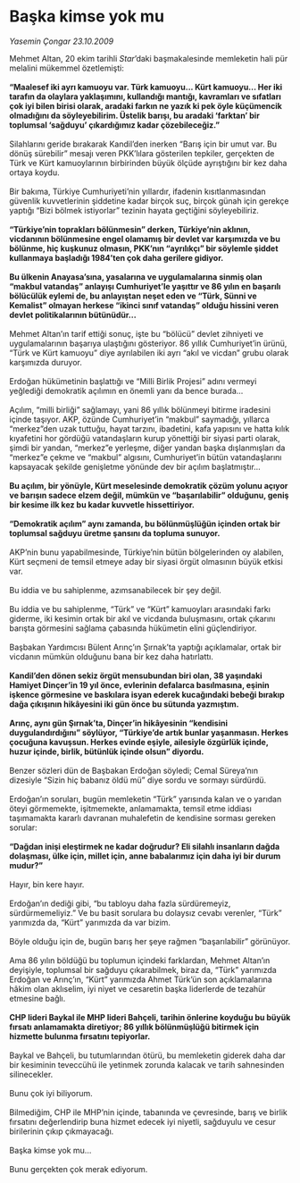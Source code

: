 # Başka kimse yok mu

*Yasemin Çongar 23.10.2009*

<div class="taraf_structure_2col_1zq">
<div class="margen_n">



 <p>Mehmet Altan, 20 ekim tarihli <i>Star</i>’daki başmakalesinde memleketin hali pür melalini mükemmel özetlemişti:<b> <br/><br/>“Maalesef iki ayrı kamuoyu var. Türk kamuoyu... Kürt kamuoyu... Her iki tarafın da olaylara yaklaşımını, kullandığı mantığı, kavramları ve sıfatları çok iyi bilen birisi olarak, aradaki farkın ne yazık ki pek öyle küçümencik olmadığını da söyleyebilirim. Üstelik barışı, bu aradaki ‘farktan’ bir toplumsal ‘sağduyu’ çıkardığımız kadar çözebileceğiz.”</b> <br/><br/>Silahlarını geride bırakarak Kandil’den inerken “Barış için bir umut var. Bu dönüş sürebilir” mesajı veren PKK’lılara gösterilen tepkiler, gerçekten de Türk ve Kürt kamuoylarının birbirinden büyük ölçüde ayrıştığını bir kez daha ortaya koydu. <br/><br/>Bir bakıma, Türkiye Cumhuriyeti’nin yıllardır, ifadenin kısıtlanmasından güvenlik kuvvetlerinin şiddetine kadar birçok suç, birçok günah için gerekçe yaptığı “Bizi bölmek istiyorlar” tezinin hayata geçtiğini söyleyebiliriz. <b><br/><br/>“Türkiye’nin toprakları bölünmesin” derken, Türkiye’nin aklının, vicdanının bölünmesine engel olamamış bir devlet var karşımızda ve bu bölünme, hiç kuşkunuz olmasın, PKK’nın “ayrılıkçı” bir söylemle şiddet kullanmaya başladığı 1984’ten çok daha gerilere gidiyor. <br/><br/>Bu ülkenin Anayasa’sına, yasalarına ve uygulamalarına sinmiş olan “makbul vatandaş” anlayışı Cumhuriyet’le yaşıttır ve 86 yılın en başarılı bölücülük eylemi de, bu anlayıştan neşet eden ve “Türk, Sünni ve Kemalist” olmayan herkese “ikinci sınıf vatandaş” olduğu hissini veren devlet politikalarının bütünüdür...</b> <br/><br/>Mehmet Altan’ın tarif ettiği sonuç, işte bu “bölücü” devlet zihniyeti ve uygulamalarının başarıya ulaştığını gösteriyor. 86 yıllık Cumhuriyet’in ürünü, “Türk ve Kürt kamuoyu” diye ayrılabilen iki ayrı “akıl ve vicdan” grubu olarak karşımızda duruyor. <br/><br/>Erdoğan hükümetinin başlattığı ve “Milli Birlik Projesi” adını vermeyi yeğlediği demokratik açılımın en önemli yanı da bence burada... <br/><br/>Açılım, “milli birliği” sağlamayı, yani 86 yıllık bölünmeyi bitirme iradesini içinde taşıyor. AKP, özünde Cumhuriyet’in “makbul” saymadığı, yıllarca “merkez”den uzak tuttuğu, hayat tarzını, ibadetini, kafa yapısını ve hatta kılık kıyafetini hor gördüğü vatandaşların kurup yönettiği bir siyasi parti olarak, şimdi bir yandan, “merkez”e yerleşme, diğer yandan başka dışlanmışları da “merkez”e çekme ve “makbul” algısını, Cumhuriyet’in bütün vatandaşlarını kapsayacak şekilde genişletme yönünde dev bir açılım başlatmıştır... <b><br/><br/>Bu açılım, bir yönüyle, Kürt meselesinde demokratik çözüm yolunu açıyor ve barışın sadece elzem değil, mümkün ve “başarılabilir” olduğunu, geniş bir kesime ilk kez bu kadar kuvvetle hissettiriyor. <br/><br/>“Demokratik açılım” aynı zamanda, bu bölünmüşlüğün içinden ortak bir toplumsal sağduyu üretme şansını da topluma sunuyor.</b> <br/><br/>AKP’nin bunu yapabilmesinde, Türkiye’nin bütün bölgelerinden oy alabilen, Kürt seçmeni de temsil etmeye aday bir siyasi örgüt olmasının büyük etkisi var. <br/><br/>Bu iddia ve bu sahiplenme, azımsanabilecek bir şey değil. <br/><br/>Bu iddia ve bu sahiplenme, “Türk” ve “Kürt” kamuoyları arasındaki farkı giderme, iki kesimin ortak bir akıl ve vicdanda buluşmasını, ortak çıkarını barışta görmesini sağlama çabasında hükümetin elini güçlendiriyor. <br/><br/>Başbakan Yardımcısı Bülent Arınç’ın Şırnak’ta yaptığı açıklamalar, ortak bir vicdanın mümkün olduğunu bana bir kez daha hatırlattı. <b><br/><br/>Kandil’den dönen sekiz örgüt mensubundan biri olan, 38 yaşındaki Hamiyet Dinçer’in 19 yıl önce, evlerinin defalarca basılmasına, eşinin işkence görmesine ve baskılara isyan ederek kucağındaki bebeği bırakıp dağa çıkışının hikâyesini iki gün önce bu sütunda yazmıştım. <br/><br/>Arınç, aynı gün Şırnak’ta, Dinçer’in hikâyesinin “kendisini duygulandırdığını” söylüyor, “Türkiye’de artık bunlar yaşanmasın. Herkes çocuğuna kavuşsun. Herkes evinde eşiyle, ailesiyle özgürlük içinde, huzur içinde, birlik, bütünlük içinde olsun” diyordu.</b> <br/><br/>Benzer sözleri dün de Başbakan Erdoğan söyledi; Cemal Süreya’nın dizesiyle “Sizin hiç babanız öldü mü” diye sordu ve sormayı sürdürdü. <br/><br/>Erdoğan’ın soruları, bugün memleketin “Türk” yarısında kalan ve o yarıdan öteyi görmemekte, işitmemekte, anlamamakta, temsil etme iddiası taşımamakta kararlı davranan muhalefetin de kendisine sorması gereken sorular:<b> <br/><br/>“Dağdan inişi eleştirmek ne kadar doğrudur? Eli silahlı insanların dağda dolaşması, ülke için, millet için, anne babalarımız için daha iyi bir durum mudur?”</b> <br/><br/>Hayır, bin kere hayır. <br/><br/>Erdoğan’ın dediği gibi, “bu tabloyu daha fazla sürdüremeyiz, sürdürmemeliyiz.” Ve bu basit sorulara bu dolaysız cevabı verenler, “Türk” yarımızda da, “Kürt” yarımızda da var bizim. <br/><br/>Böyle olduğu için de, bugün barış her şeye rağmen “başarılabilir” görünüyor. <br/><br/>Ama 86 yılın böldüğü bu toplumun içindeki farklardan, Mehmet Altan’ın deyişiyle, toplumsal bir sağduyu çıkarabilmek, biraz da, “Türk” yarımızda Erdoğan ve Arınç’ın, “Kürt” yarımızda Ahmet Türk’ün son açıklamalarına hâkim olan aklıselim, iyi niyet ve cesaretin başka liderlerde de tezahür etmesine bağlı. <b><br/><br/>CHP lideri Baykal ile MHP lideri Bahçeli, tarihin önlerine koyduğu bu büyük fırsatı anlamamakta diretiyor; 86 yıllık bölünmüşlüğü bitirmek için hizmette bulunma fırsatını tepiyorlar.</b> <br/><br/>Baykal ve Bahçeli, bu tutumlarından ötürü, bu memleketin giderek daha dar bir kesiminin teveccühü ile yetinmek zorunda kalacak ve tarih sahnesinden silinecekler. <br/><br/>Bunu çok iyi biliyorum. <br/><br/>Bilmediğim, CHP ile MHP’nin içinde, tabanında ve çevresinde, barış ve birlik fırsatını değerlendirip buna hizmet edecek iyi niyetli, sağduyulu ve cesur birilerinin çıkıp çıkmayacağı. <br/><br/>Başka kimse yok mu... <br/><br/>Bunu gerçekten çok merak ediyorum.</p>
<br/>
<br/>
<br/>



<br/>


<div id="taraf_not">
</div>

</div>


</div>

